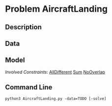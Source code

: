 # Problem AircraftLanding

## Description



## Data



## Model

*Involved Constraints*: [AllDifferent](https://pycsp.org/documentation/constraints/AllDifferent) [Sum](https://pycsp.org/documentation/constraints/Sum) [NoOverlap](https://pycsp.org/documentation/constraints/NoOverlap)


## Command Line

```shell
python3 AircraftLanding.py -data=TODO [-solve]
```


